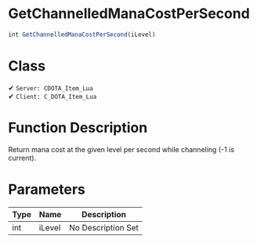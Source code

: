 # GetChannelledManaCostPerSecond
```js
int GetChannelledManaCostPerSecond(iLevel)
```
# Class
✔ `Server: CDOTA_Item_Lua`  
✔ `Client: C_DOTA_Item_Lua`  

# Function Description
Return mana cost at the given level per second while channeling (-1 is current).
# Parameters
Type|Name|Description
--|--|--
int|iLevel|No Description Set
